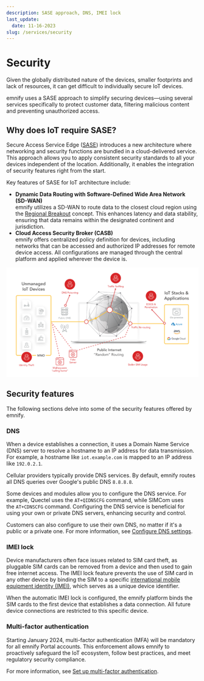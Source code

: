 ```yaml
---
description: SASE approach, DNS, IMEI lock
last_update: 
  date: 11-16-2023
slug: /services/security
---
```


# Security

Given the globally distributed nature of the devices, smaller footprints and lack of resources, it can get difficult to individually secure IoT devices.

emnify uses a SASE approach to simplify securing devices—using several services specifically to protect customer data, filtering malicious content and preventing unauthorized access.

## Why does IoT require SASE?

Secure Access Service Edge ([SASE](/glossary#sase)) introduces a new architecture where networking and security functions are bundled in a cloud-delivered service.
This approach allows you to apply consistent security standards to all your devices independent of the location.
Additionally, it enables the integration of security features right from the start.

Key features of SASE for IoT architecture include:

- **Dynamic Data Routing with Software-Defined Wide Area Network (SD-WAN)**  
  emnify utilizes a SD-WAN to route data to the closest cloud region using the [Regional Breakout](iot-cloud-communication-platform#regional-breakout) concept.
  This enhances latency and data stability, ensuring that data remains within the designated continent and jurisdiction.
- **Cloud Access Security Broker (CASB)**  
  emnify offers centralized policy definition for devices, including networks that can be accessed and authorized IP addresses for remote device access.
  All configurations are managed through the central platform and applied wherever the device is.

![IoT security threats](assets/security-threats.png)

## Security features

The following sections delve into some of the security features offered by emnify.

### DNS

When a device establishes a connection, it uses a Domain Name Service (DNS) server to resolve a hostname to an IP address for data transmission.
For example, a hostname like `iot.example.com` is mapped to an IP address like `192.0.2.1`.

Cellular providers typically provide DNS services.
By default, emnify routes all DNS queries over Google's public DNS `8.8.8.8`.

Some devices and modules allow you to configure the DNS service.
For example, Quectel uses the `AT+QIDNSCFG` command, while SIMCom uses the `AT+CDNSCFG` command.
Configuring the DNS service is beneficial for using your own or private DNS servers, enhancing security and control.

Customers can also configure to use their own DNS, no matter if it's a public or a private one.
For more information, see [Configure DNS settings](/how-tos/configure-dns-settings).

### IMEI lock

Device manufacturers often face issues related to SIM card theft, as pluggable SIM cards can be removed from a device and then used to gain free internet access.
The IMEI lock feature prevents the use of SIM card in any other device by binding the SIM to a specific [international mobile equipment identity (IMEI)](/glossary#imei), which serves as a unique device identifier.

When the automatic IMEI lock is configured, the emnify platform binds the SIM cards to the first device that establishes a data connection.
All future device connections are restricted to this specific device.

### Multi-factor authentication

<!-- vale Google.Will = NO -->
Starting January 2024, multi-factor authentication (MFA) will be mandatory for all emnify Portal accounts.
This enforcement allows emnify to proactively safeguard the IoT ecosystem, follow best practices, and meet regulatory security compliance.

For more information, see [Set up multi-factor authentication](/how-tos/multi-factor-authentication).
